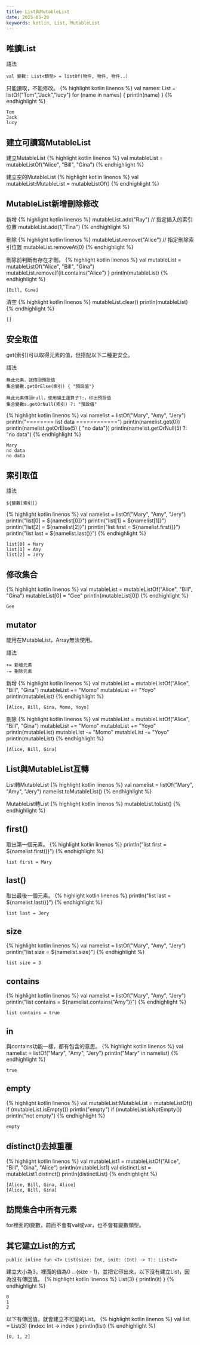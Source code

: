 ```yaml
---
title: List與MutableList
date: 2025-05-20
keywords: kotlin, List, MutableList
---
```

## 唯讀List
語法
```
val 變數: List<類型> = listOf(物件, 物件, 物件..)
```

只能讀取，不能修改。
{% highlight kotlin linenos %}
val names: List<String> = listOf("Tom","Jack","lucy")
for (name in names) {
    println(name)
}
{% endhighlight %}
```
Tom
Jack
lucy
```

## 建立可讀寫MutableList
建立MutableList
{% highlight kotlin linenos %}
val mutableList = mutableListOf<String>("Alice", "Bill", "Gina")
{% endhighlight %}

建立空的MutableList
{% highlight kotlin linenos %}
val mutableList:MutableList<Int> = mutableListOf()
{% endhighlight %}

## MutableList新增刪除修改
新增
{% highlight kotlin linenos %}
mutableList.add("Ray")
// 指定插入的索引位置
mutableList.add(1,"Tina")
{% endhighlight %}

刪除
{% highlight kotlin linenos %}
mutableList.remove("Alice")
// 指定刪除索引位置
mutableList.removeAt(0)
{% endhighlight %}

刪除前判斷有存在才刪。
{% highlight kotlin linenos %}
val mutableList = mutableListOf<String>("Alice", "Bill", "Gina")
mutableList.removeIf{it.contains("Alice") }
println(mutableList)
{% endhighlight %}
```
[Bill, Gina]
```

清空
{% highlight kotlin linenos %}
mutableList.clear()
println(mutableList)
{% endhighlight %}
```
[]
```

## 安全取值
get(索引)可以取得元素的值，但搭配以下二種更安全。

語法
```
無此元素，就傳回預設值
集合變數.getOrElse(索引) { "預設值"}

無此元素傳回null，使用貓王運算子?:，印出預設值
集合變數s.getOrNull(索引) ?: "預設值"
```

{% highlight kotlin linenos %}
val namelist = listOf<String>("Mary", "Amy", "Jery")
println("======== list data ============")
println(namelist.get(0))
println(namelist.getOrElse(5) { "no data"})
println(namelist.getOrNull(5) ?: "no data")
{% endhighlight %}
```
Mary
no data
no data
```

## 索引取值
語法
```
${變數[索引]}
```
{% highlight kotlin linenos %}
val namelist = listOf<String>("Mary", "Amy", "Jery")
println("list[0] = ${namelist[0]}")
println("list[1] = ${namelist[1]}")
println("list[2] = ${namelist[2]}")
println("list first = ${namelist.first()}")
println("list last = ${namelist.last()}")
{% endhighlight %}
```
list[0] = Mary
list[1] = Amy
list[2] = Jery
```

## 修改集合
{% highlight kotlin linenos %}
val mutableList = mutableListOf<String>("Alice", "Bill", "Gina")
mutableList[0] = "Gee"
println(mutableList[0])
{% endhighlight %}
```
Gee
```

## mutator
能用在MutableList，Array無法使用。

語法
```
+= 新增元素
-= 刪除元素
```

新增
{% highlight kotlin linenos %}
val mutableList = mutableListOf<String>("Alice", "Bill", "Gina")
mutableList += "Momo"
mutableList += "Yoyo"
println(mutableList)
{% endhighlight %}
```
[Alice, Bill, Gina, Momo, Yoyo]
```

刪除
{% highlight kotlin linenos %}
val mutableList = mutableListOf<String>("Alice", "Bill", "Gina")
mutableList += "Momo"
mutableList += "Yoyo"
println(mutableList)
mutableList -= "Momo"
mutableList -= "Yoyo"
println(mutableList)
{% endhighlight %}
```
[Alice, Bill, Gina]
```

## List與MutableList互轉
List轉MutableList
{% highlight kotlin linenos %}
val namelist = listOf<String>("Mary", "Amy", "Jery")
namelist.toMutableList()
{% endhighlight %}

MutableList轉List
{% highlight kotlin linenos %}
mutableList.toList()
{% endhighlight %}

## first()
取出第一個元素。
{% highlight kotlin linenos %}
println("list first = ${namelist.first()}")
{% endhighlight %}
```
list first = Mary
```

## last()
取出最後一個元素。
{% highlight kotlin linenos %}
println("list last = ${namelist.last()}")
{% endhighlight %}
```
list last = Jery
```

## size
{% highlight kotlin linenos %}
val namelist = listOf<String>("Mary", "Amy", "Jery")
println("list size = ${namelist.size}")
{% endhighlight %}
```
list size = 3
```

## contains
{% highlight kotlin linenos %}
val namelist = listOf<String>("Mary", "Amy", "Jery")
println("list contains = ${namelist.contains("Amy")}")
{% endhighlight %}
```
list contains = true
```

## in 
與contains功能一樣，都有包含的意思。
{% highlight kotlin linenos %}
val namelist = listOf<String>("Mary", "Amy", "Jery")
println("Mary" in namelist)
{% endhighlight %}
```
true
```

## empty
{% highlight kotlin linenos %}
val mutableList:MutableList<Int> = mutableListOf()
if (mutableList.isEmpty())
    println("empty")
if (mutableList.isNotEmpty())
    println("not empty")
{% endhighlight %}
```
empty
```

## distinct()去掉重覆
{% highlight kotlin linenos %}
val mutableList1 = mutableListOf<String>("Alice", "Bill", "Gina", "Alice")
println(mutableList1)
val distinctList  = mutableList1.distinct()
println(distinctList)
{% endhighlight %}
```
[Alice, Bill, Gina, Alice]
[Alice, Bill, Gina]
```

## 訪問集合中所有元素
for裡面的i變數，前面不會有val或var，也不會有變數類型。

## 其它建立List的方式
```
public inline fun <T> List(size: Int, init: (Int) -> T): List<T>
```

建立大小為3，裡面的值為0 .. (size - 1)，並把它印出來，以下沒有建立List，因為沒有傳回值。
{% highlight kotlin linenos %}
List(3) {
  println(it)
}
{% endhighlight %}
```
0
1
2
```

以下有傳回值，就會建立不可變的List。
{% highlight kotlin linenos %}
val list = List(3) {index: Int -> index }
println(list)
{% endhighlight %}
```
[0, 1, 2]
```